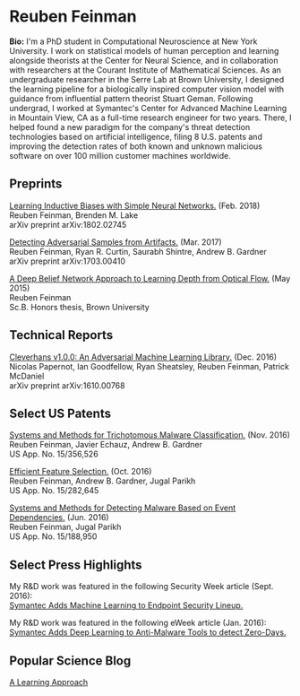# Reuben Feinman


**Bio:** I'm a PhD student in Computational Neuroscience at New York University.
I work on statistical models of human perception and learning alongside theorists at the Center for Neural Science,
and in collaboration with researchers at the Courant Institute of Mathematical Sciences.
As an undergraduate researcher in the Serre Lab at Brown University, I designed the
learning pipeline for a biologically inspired computer vision model with guidance from influential pattern theorist Stuart Geman.
Following undergrad, I worked at Symantec's Center for Advanced Machine Learning in Mountain View, CA
as a full-time research engineer for two years.
There, I helped found a new paradigm for the company's threat detection technologies
based on artificial intelligence, filing 8 U.S. patents and improving the detection rates of
both known and unknown malicious software on over 100 million customer machines worldwide.


## Preprints

[Learning Inductive Biases with Simple Neural Networks.](https://arxiv.org/pdf/1802.02745.pdf)
(Feb. 2018)<br/>
Reuben Feinman, Brenden M. Lake<br/>
arXiv preprint arXiv:1802.02745<br/>

[Detecting Adversarial Samples from Artifacts.](https://arxiv.org/pdf/1703.00410.pdf)
(Mar. 2017)<br/>
Reuben Feinman, Ryan R. Curtin, Saurabh Shintre, Andrew B. Gardner<br/>
arXiv preprint arXiv:1703.00410<br/>

[A Deep Belief Network Approach to Learning Depth from Optical Flow.](https://github.com/rfeinman/rfeinman.github.io/blob/master/files/ReubenFeinmanThesis.pdf)
(May 2015)<br/>
Reuben Feinman<br/>
Sc.B. Honors thesis, Brown University<br/>

## Technical Reports

[Cleverhans v1.0.0: An Adversarial Machine Learning Library.](https://arxiv.org/pdf/1610.00768v3.pdf)
(Dec. 2016)<br/>
Nicolas Papernot, Ian Goodfellow, Ryan Sheatsley, Reuben Feinman, Patrick McDaniel<br/>
arXiv preprint arXiv:1610.00768<br/>

## Select US Patents

[Systems and Methods for Trichotomous Malware Classification.](https://scholar.google.com/citations?view_op=view_citation&hl=en&user=qOC97ysAAAAJ&imq=Reuben+Feinman&citation_for_view=qOC97ysAAAAJ:2osOgNQ5qMEC)
(Nov. 2016)<br/>
Reuben Feinman, Javier Echauz, Andrew B. Gardner<br/>
US App. No. 15/356,526<br/>

[Efficient Feature Selection.](https://scholar.google.com/citations?view_op=view_citation&hl=en&user=qOC97ysAAAAJ&imq=Reuben+Feinman&citation_for_view=qOC97ysAAAAJ:9yKSN-GCB0IC)
(Oct. 2016)<br/>
Reuben Feinman, Andrew B. Gardner, Jugal Parikh<br/>
US App. No. 15/282,645<br/>

[Systems and Methods for Detecting Malware Based on Event Dependencies.](https://scholar.google.com/citations?view_op=view_citation&hl=en&user=qOC97ysAAAAJ&imq=Reuben+Feinman&citation_for_view=qOC97ysAAAAJ:d1gkVwhDpl0C)
(Jun. 2016)<br/>
Reuben Feinman, Jugal Parikh<br/>
US App. No. 15/188,950<br/>

## Select Press Highlights

My R&D work was featured in the following Security Week article (Sept. 2016):<br/>
[Symantec Adds Machine Learning to Endpoint Security Lineup.](http://www.securityweek.com/symantec-adds-machine-learning-endpoint-security-lineup)


My R&D work was featured in the following eWeek article (Jan. 2016):<br/>
[Symantec Adds Deep Learning to Anti-Malware Tools to detect Zero-Days.](http://www.eweek.com/security/symantec-adds-deep-learning-to-anti-malware-tools-to-detect-zero-days)


## Popular Science Blog

[A Learning Approach](http://www.alearningapproach.com)

